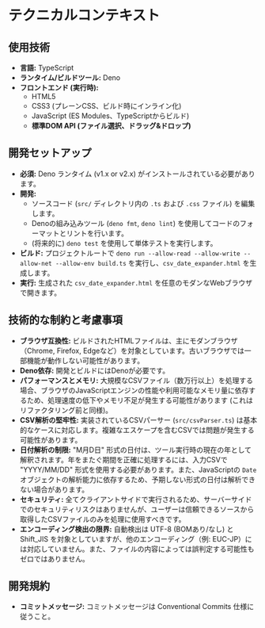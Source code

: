 # テクニカルコンテキスト

## 使用技術

- **言語:** TypeScript
- **ランタイム/ビルドツール:** Deno
- **フロントエンド (実行時):**
  - HTML5
  - CSS3 (プレーンCSS、ビルド時にインライン化)
  - JavaScript (ES Modules、TypeScriptからビルド)
  - **標準DOM API (ファイル選択、ドラッグ&ドロップ)**

## 開発セットアップ

- **必須:** Deno ランタイム (v1.x or v2.x)
  がインストールされている必要があります。
- **開発:**
  - ソースコード (`src/` ディレクトリ内の `.ts` および `.css` ファイル)
    を編集します。
  - Denoの組み込みツール (`deno fmt`, `deno lint`)
    を使用してコードのフォーマットとリントを行います。
  - (将来的に) `deno test` を使用して単体テストを実行します。
- **ビルド:** プロジェクトルートで
  `deno run --allow-read --allow-write --allow-net --allow-env build.ts`
  を実行し、`csv_date_expander.html` を生成します。
- **実行:** 生成された `csv_date_expander.html`
  を任意のモダンなWebブラウザで開きます。

## 技術的な制約と考慮事項

- **ブラウザ互換性:** ビルドされたHTMLファイルは、主にモダンブラウザ（Chrome,
  Firefox,
  Edgeなど）を対象としています。古いブラウザでは一部機能が動作しない可能性があります。
- **Deno依存:** 開発とビルドにはDenoが必要です。
- **パフォーマンスとメモリ:**
  大規模なCSVファイル（数万行以上）を処理する場合、ブラウザのJavaScriptエンジンの性能や利用可能なメモリ量に依存するため、処理速度の低下やメモリ不足が発生する可能性があります
  (これはリファクタリング前と同様)。
- **CSV解析の堅牢性:** 実装されているCSVパーサー (`src/csvParser.ts`)
  は基本的なケースに対応します。複雑なエスケープを含むCSVでは問題が発生する可能性があります。
- **日付解析の制限:** "M月D日"
  形式の日付は、ツール実行時の現在の年として解釈されます。年をまたぐ期間を正確に処理するには、入力CSVで
  "YYYY/MM/DD" 形式を使用する必要があります。また、JavaScriptの `Date`
  オブジェクトの解析能力に依存するため、予期しない形式の日付は解析できない場合があります。
- **セキュリティ:**
  全てクライアントサイドで実行されるため、サーバーサイドでのセキュリティリスクはありませんが、ユーザーは信頼できるソースから取得したCSVファイルのみを処理に使用すべきです。
- **エンコーディング検出の限界:** 自動検出は UTF-8 (BOMあり/なし) と Shift_JIS
  を対象としていますが、他のエンコーディング（例:
  EUC-JP）には対応していません。また、ファイルの内容によっては誤判定する可能性もゼロではありません。

## 開発規約

- **コミットメッセージ:** コミットメッセージは Conventional Commits
  仕様に従うこと。
